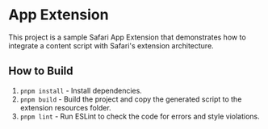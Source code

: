 # App Extension

This project is a sample Safari App Extension that demonstrates how to integrate
a content script with Safari's extension architecture.

## How to Build

1. `pnpm install` - Install dependencies.
2. `pnpm build` - Build the project and copy the generated script to the
    extension resources folder.
3. `pnpm lint` - Run ESLint to check the code for errors and style violations.
